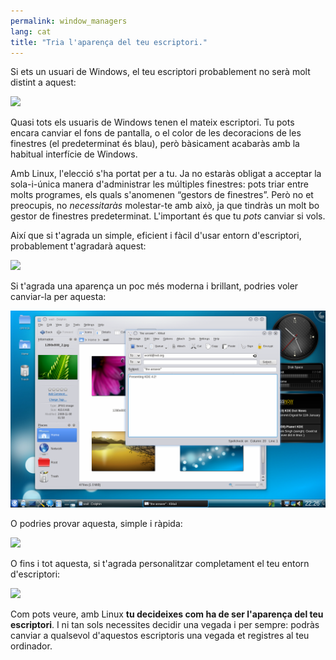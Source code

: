 ```yaml
---
permalink: window_managers
lang: cat
title: "Tria l'aparença del teu escriptori."
---
```


Si ets un usuari de Windows, el teu escriptori probablement no serà molt distint a aquest:

<img src="/img/windows_vista.jpg" />

Quasi tots els usuaris de Windows tenen el mateix escriptori. Tu pots encara canviar el fons de pantalla, o el color de les decoracions de les finestres (el predeterminat és blau), però bàsicament acabaràs amb la habitual interfície de Windows.

Amb Linux, l'elecció s'ha portat per a tu. Ja no estaràs obligat a acceptar la sola-i-única manera d'administrar les múltiples finestres: pots triar entre molts programes, els quals s'anomenen “gestors de finestres”. Però no et preocupis, no <i>necessitaràs</i> molestar-te amb això, ja que tindràs un molt bo gestor de finestres predeterminat. L'important és que tu <i>pots</i> canviar si vols.

Així que si t'agrada un simple, eficient i fàcil d'usar entorn d'escriptori, probablement t'agradarà aquest:

<img src="/img/ubuntu.jpg"/>

Si t'agrada una aparença un poc més moderna i brillant,  podries voler canviar-la per aquesta:

<img src="/img/kde.png" />

O podries provar aquesta, simple i ràpida:

<img src="/img/xfce.jpg" />

O fins i tot aquesta, si t'agrada personalitzar completament el teu entorn d'escriptori:

<img src="/img/wm.jpg" />

Com pots veure, amb Linux <b>tu decideixes com ha de ser l'aparença del teu escriptori</b>. I ni tan sols necessites decidir una vegada i per sempre: podràs canviar a qualsevol d'aquestos escriptoris una vegada et registres al teu ordinador.




